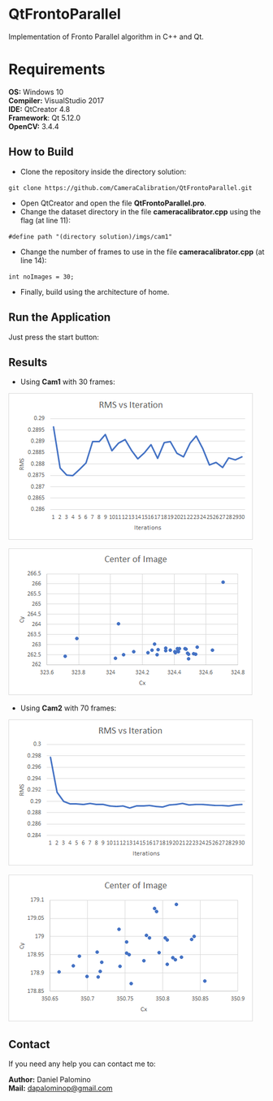 # QtFrontoParallel
Implementation of Fronto Parallel algorithm in C++ and Qt.

# Requirements

**OS:** Windows 10 <br/>
**Compiler:** VisualStudio 2017 <br/>
**IDE:** QtCreator 4.8 <br/>
**Framework**: Qt 5.12.0 <br/>
**OpenCV:** 3.4.4

## How to Build

 *  Clone the repository inside the directory solution:
 
 ``
 git clone https://github.com/CameraCalibration/QtFrontoParallel.git
 ``
 *  Open QtCreator and open the file **QtFrontoParallel.pro**.
 *  Change the dataset directory in the file **cameracalibrator.cpp** using the flag (at line 11):

 ``
 #define path "(directory solution)/imgs/cam1"
 ``
 *  Change the number of frames to use in the file **cameracalibrator.cpp** (at line 14):
 
 ``
 int noImages = 30;
 ``
 *  Finally, build using the architecture of home.
 
 ## Run the Application
 
 Just press the start button:
 
 
 ## Results
 
 *  Using **Cam1** with 30 frames: 
 
![alt text](https://raw.githubusercontent.com/CameraCalibration/QtFrontoParallel/master/static/cam1_rms.png "RMS Cam01")

![alt text](https://raw.githubusercontent.com/CameraCalibration/QtFrontoParallel/master/static/cam1_centers.png "Centers Cam01")
 
 *  Using **Cam2** with 70 frames: 
 
![alt text](https://raw.githubusercontent.com/CameraCalibration/QtFrontoParallel/master/static/cam2_rms.png "RMS Cam02")

![alt text](https://raw.githubusercontent.com/CameraCalibration/QtFrontoParallel/master/static/cam2_centers.png "Centers Cam02")
 
 
## Contact
If you need any help you can contact me to:
 
**Author:** Daniel Palomino <br/>
**Mail:**   dapalominop@gmail.com
